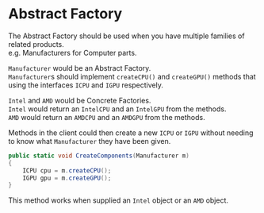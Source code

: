 # Abstract Factory

The Abstract Factory should be
used when you have multiple
families of related products.  
e.g. Manufacturers for Computer
parts.

`Manufacturer` would be an Abstract Factory.  
`Manufacturer`s should implement `createCPU()` and `createGPU()` methods that using the interfaces `ICPU` and `IGPU` respectively.

`Intel` and `AMD` would be Concrete Factories.  
`Intel` would return an `IntelCPU` and an `IntelGPU` from the methods.  
`AMD` would return an `AMDCPU` and an `AMDGPU` from the methods.

Methods in the client could then create a new `ICPU` or `IGPU`
without needing to know what `Manufacturer` they have been given.

```cs
public static void CreateComponents(Manufacturer m)
{
    ICPU cpu = m.createCPU();
    IGPU gpu = m.createGPU();
}
```

This method works when supplied an `Intel` object or an `AMD` object.